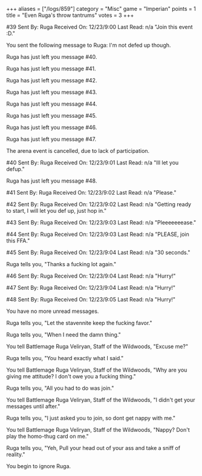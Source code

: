+++
aliases = ["/logs/859"]
category = "Misc"
game = "Imperian"
points = 1
title = "Even Ruga's throw tantrums"
votes = 3
+++

#39  Sent By: Ruga  Received On: 12/23/9:00  Last Read: n/a
"Join this event :D."

You sent the following message to Ruga: I'm not defed up though.


Ruga has just left you message #40.

Ruga has just left you message #41.

Ruga has just left you message #42.

Ruga has just left you message #43.

Ruga has just left you message #44.
 
Ruga has just left you message #45.

Ruga has just left you message #46.
 
Ruga has just left you message #47.

The arena event is cancelled, due to lack of participation.

#40  Sent By: Ruga  Received On: 12/23/9:01  Last Read: n/a
"Ill let you defup."

Ruga has just left you message #48.


#41  Sent By: Ruga  Received On: 12/23/9:02  Last Read: n/a
"Please."


#42  Sent By: Ruga  Received On: 12/23/9:02  Last Read: n/a
"Getting ready to start, I will let you def up, just hop in."


#43  Sent By: Ruga  Received On: 12/23/9:03  Last Read: n/a
"Pleeeeeeease."


#44  Sent By: Ruga  Received On: 12/23/9:03  Last Read: n/a
"PLEASE, join this FFA."


#45  Sent By: Ruga  Received On: 12/23/9:04  Last Read: n/a
"30 seconds."

Ruga tells you, "Thanks a fucking lot again."


#46  Sent By: Ruga  Received On: 12/23/9:04  Last Read: n/a
"Hurry!"


#47  Sent By: Ruga  Received On: 12/23/9:04  Last Read: n/a
"Hurry!"


#48  Sent By: Ruga  Received On: 12/23/9:05  Last Read: n/a
"Hurry!"


You have no more unread messages.



Ruga tells you, "Let the stavennite keep the fucking favor."

Ruga tells you, "When I need the damn thing."


You tell Battlemage Ruga Veliryan, Staff of the Wildwoods, "Excuse me?"


Ruga tells you, "You heard exactly what I said."


You tell Battlemage Ruga Veliryan, Staff of the Wildwoods, "Why are you giving me attitude? I don't owe you a fucking thing."
 
Ruga tells you, "All you had to do was join."


You tell Battlemage Ruga Veliryan, Staff of the Wildwoods, "I didn't get your messages until after."

Ruga tells you, "I just asked you to join, so dont get nappy with me."


You tell Battlemage Ruga Veliryan, Staff of the Wildwoods, "Nappy? Don't play the homo-thug card on me."

Ruga tells you, "Yeh, Pull your head out of your ass and take a sniff of 
reality."

You begin to ignore Ruga.